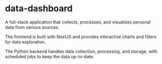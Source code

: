 # data-dashboard

A full-stack application that collects, processes, and visualizes personal data from various sources. 

The frontend is built with NextJS and provides interactive charts and filters for data exploration. 

The Python backend handles data collection, processing, and storage, with scheduled jobs to keep the data up-to-date.
